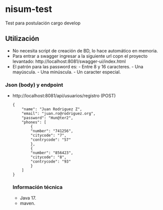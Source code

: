 
# nisum-test
Test para postulación cargo develop

## Utilización
- No necesita script de creación de BD, lo hace automático en memoria.
- Para entrar a swagger ingresar a la siguiente url copn el proyecto levantado: http://localhost:8081/swagger-ui/index.html
- El patrón para las password es:
       - Entre 8 y 16 caracteres.
       - Una mayúscula.
       - Una minúscula.
       - Un caracter especial.
  
### Json (body) y endpoint
- http://localhost:8081/api/usuarios/registro (POST)
  ```
  {
      "name": "Juan Rodriguez Z",
      "email": "juan.ro@rodriguez.org",
      "password": "Hun@ter2",
      "phones": [
          {
          "number": "741256",
          "citycode": "7",
          "contrycode": "57"
          },
          {
          "number": "856423",
          "citycode": "8",
          "contrycode": "93"
          }        
      ]
  }
  ```

  ### Información técnica
  - Java 17.
  - maven.
  

